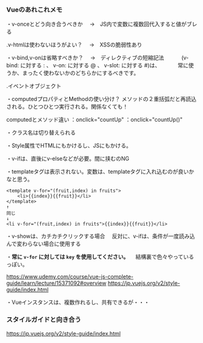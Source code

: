 ### Vueのあれこれメモ

・v-onceとどう向き合うべきか
　→　JS内で変数に複数回代入すると値がブレる

.v-htmlは使わないほうがよい？
　→　XSSの脆弱性あり

・v-bind,v-onは省略すべきか？
　→　ディレクティブの短縮記法 
　　　(v-bind: に対する : 、 v-on: に対する @ 、 v-slot: に対する #)は、
　　　常に使うか、まったく使わないかのどちらかにするべきです。

.イベントオブジェクト

・computedプロパティとMethodの使い分け？
  メソッドの２重括弧だと再読込される。ひとつひとつ実行される。関係なくても！

  computedとメソッド違い
  ：onclick="countUp" 
  ：onclick="countUp()"

・クラス名は切り替えられる

・Style属性でHTMLにもかけるし、JSにもかける。

・v-ifは、直後にv-elseなどが必要。間に挟むのNG

・templateタグは表示されない。変数は、templateタグに入れ込むのが良いかなと思う。

```vue
<template v-for="(fruit,index) in fruits">
	<li>{{index}}{{fruit}}</li>
</template>
↑
同じ
↓
<li v-for="(fruit,index) in fruits">{{index}}{{fruit}}</li>
```

・v-showは、カチカチクリックする場合
　反対に、v-ifは、条件が一度読み込んで変わらない場合に使用する

・**常に `v-for` に対しては `key` を使用してください。**
　結構裏で色々やっているっぽい。

https://www.udemy.com/course/vue-js-complete-guide/learn/lecture/15371092#overview
https://jp.vuejs.org/v2/style-guide/index.html

・Vueインスタンスは、複数作れるし、共有できるが・・・




### スタイルガイドと向き合う


https://jp.vuejs.org/v2/style-guide/index.html